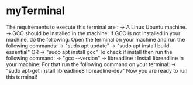 # myTerminal
The requirements to execute this terminal are :
-> A Linux Ubuntu machine.
-> GCC should be installed in the machine:
	If GCC is not installed in your machine, do the following:
	Open the terminal on your machine and run the following commands:
		-> "sudo apt update"
		-> "sudo apt install build-essential"
		OR
		-> "sudo apt install gcc"
	To check if install then run the following command:
	        -> "gcc --version"
-> libreadline :
Install libreadline in your machine:
For that run the following command on your terminal:
		-> "sudo apt-get install libreadline8 libreadline-dev"
Now you are ready to run this terminal!
